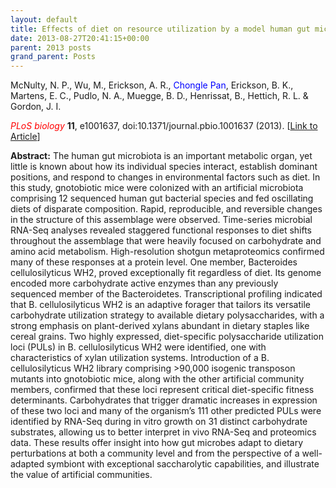 ```yaml
---
layout: default
title: Effects of diet on resource utilization by a model human gut microbiota containing Bacteroides cellulosilyticus WH2, a symbiont with an extensive glycobiome
date: 2013-08-27T20:41:15+00:00
parent: 2013 posts
grand_parent: Posts
---
```

McNulty, N. P., Wu, M., Erickson, A. R., <span style="color: #0000ff;">Chongle Pan</span>, Erickson, B. K., Martens, E. C., Pudlo, N. A., Muegge, B. D., Henrissat, B., Hettich, R. L. & Gordon, J. I.

<span style="color: #ff0000;"><em>PLoS biology</em> </span>**11**, e1001637, doi:10.1371/journal.pbio.1001637 (2013). [[Link to Article](http://www.plosbiology.org/article/info%3Adoi%2F10.1371%2Fjournal.pbio.1001637)]

<!--more-->

**Abstract:** The human gut microbiota is an important metabolic organ, yet little is known about how its individual species interact, establish dominant positions, and respond to changes in environmental factors such as diet. In this study, gnotobiotic mice were colonized with an artificial microbiota comprising 12 sequenced human gut bacterial species and fed oscillating diets of disparate composition. Rapid, reproducible, and reversible changes in the structure of this assemblage were observed. Time-series microbial RNA-Seq analyses revealed staggered functional responses to diet shifts throughout the assemblage that were heavily focused on carbohydrate and amino acid metabolism. High-resolution shotgun metaproteomics confirmed many of these responses at a protein level. One member, Bacteroides cellulosilyticus WH2, proved exceptionally fit regardless of diet. Its genome encoded more carbohydrate active enzymes than any previously sequenced member of the Bacteroidetes. Transcriptional profiling indicated that B. cellulosilyticus WH2 is an adaptive forager that tailors its versatile carbohydrate utilization strategy to available dietary polysaccharides, with a strong emphasis on plant-derived xylans abundant in dietary staples like cereal grains. Two highly expressed, diet-specific polysaccharide utilization loci (PULs) in B. cellulosilyticus WH2 were identified, one with characteristics of xylan utilization systems. Introduction of a B. cellulosilyticus WH2 library comprising >90,000 isogenic transposon mutants into gnotobiotic mice, along with the other artificial community members, confirmed that these loci represent critical diet-specific fitness determinants. Carbohydrates that trigger dramatic increases in expression of these two loci and many of the organism&#8217;s 111 other predicted PULs were identified by RNA-Seq during in vitro growth on 31 distinct carbohydrate substrates, allowing us to better interpret in vivo RNA-Seq and proteomics data. These results offer insight into how gut microbes adapt to dietary perturbations at both a community level and from the perspective of a well-adapted symbiont with exceptional saccharolytic capabilities, and illustrate the value of artificial communities.